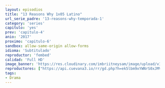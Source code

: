 ```yaml
---
layout: episodios
title: "13 Reasons Why 1x05 Latino"
url_serie_padre: '13-reasons-why-temporada-1'
category: 'series'
capitulo: 'yes'
prev: 'capitulo-4'
anio: '2017'
proximo: 'capitulo-6'
sandbox: allow-same-origin allow-forms
idioma: 'Subtitulado'
reproductor: 'fembed'
calidad: 'Full HD'
image_banner: 'https://res.cloudinary.com/imbriitneysam/image/upload/v1546545022/reason1-banner-min.jpg'
reproductores: ["https://api.cuevana3.io/rr/gd.php?h=ek5lbm9xYWNrS0xJMVp5b21KREk0dFBLbjVkaHhkRGdrOG1jbnBpUnhhS1ZtR1IrbzZuVTJheThsS1pyc1plK3lNS1VaSDJWdGJ1enQ1MmFwTVRYMWJTU3FadVkyUT09"]
tags:
- Drama
---
```












